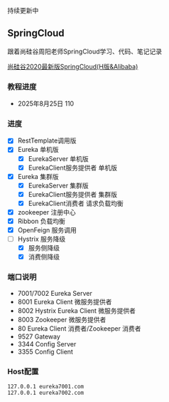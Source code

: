 持续更新中

## SpringCloud
跟着尚硅谷周阳老师SpringCloud学习、代码、笔记记录

[尚硅谷2020最新版SpringCloud(H版&Alibaba)](https://www.bilibili.com/video/BV18E411x7eT)

### 教程进度
* 2025年8月25日 110

### 进度
- [x] RestTemplate调用版
- [x] Eureka 单机版
  - [x] EurekaServer 单机版
  - [x] EurekaClient服务提供者 单机版
- [x] Eureka 集群版
    - [x] EurekaServer 集群版
    - [x] EurekaClient服务提供者 集群版
    - [x] EurekaClient消费者 请求负载均衡
- [x] zookeeper 注册中心 
- [x] Ribbon 负载均衡
- [x] OpenFeign 服务调用
- [ ] Hystrix 服务降级
    - [x] 服务侧降级
    - [x] 消费侧降级

### 端口说明
* 7001/7002 Eureka Server
* 8001 Eureka Client 微服务提供者
* 8002 Hystrix Eureka Client 微服务提供者
* 8003 Zookeeper 微服务提供者
* 80 Eureka Client 消费者/Zookeeper 消费者
* 9527 Gateway
* 3344 Config Server
* 3355 Config Client

### Host配置
```text
127.0.0.1 eureka7001.com
127.0.0.1 eureka7002.com
```